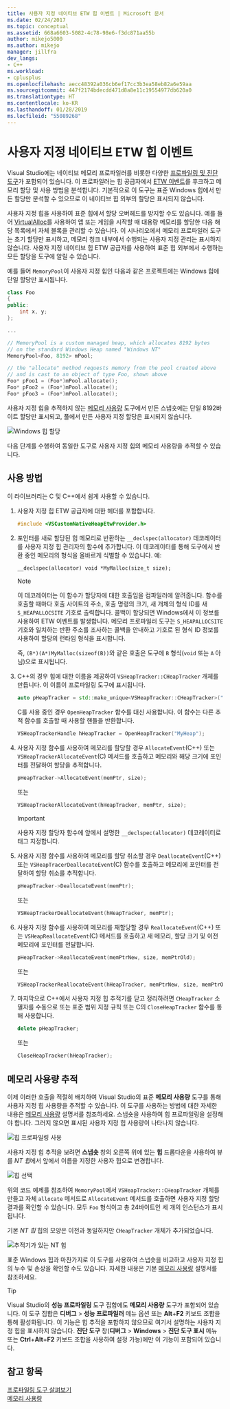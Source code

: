 ```yaml
---
title: 사용자 지정 네이티브 ETW 힙 이벤트 | Microsoft 문서
ms.date: 02/24/2017
ms.topic: conceptual
ms.assetid: 668a6603-5082-4c78-98e6-f3dc871aa55b
author: mikejo5000
ms.author: mikejo
manager: jillfra
dev_langs:
- C++
ms.workload:
- cplusplus
ms.openlocfilehash: aecc48392a036cb6ef17cc3b3ea58eb82a6e59aa
ms.sourcegitcommit: 447f2174bdecdd471d8a8e11c19554977db620a0
ms.translationtype: HT
ms.contentlocale: ko-KR
ms.lasthandoff: 01/28/2019
ms.locfileid: "55089268"
---
```

# <a name="custom-native-etw-heap-events"></a>사용자 지정 네이티브 ETW 힙 이벤트

Visual Studio에는 네이티브 메모리 프로파일러를 비롯한 다양한 [프로파일링 및 진단 도구](../profiling/profiling-feature-tour.md)가 포함되어 있습니다.  이 프로파일러는 힙 공급자에서 [ETW 이벤트](/windows-hardware/drivers/devtest/event-tracing-for-windows--etw-)를 후크하고 메모리 할당 및 사용 방법을 분석합니다.  기본적으로 이 도구는 표준 Windows 힙에서 만든 할당만 분석할 수 있으므로 이 네이티브 힙 외부의 할당은 표시되지 않습니다.

사용자 지정 힙을 사용하여 표준 힙에서 할당 오버헤드를 방지할 수도 있습니다.  예를 들어 [VirtualAlloc](/windows/desktop/api/memoryapi/nf-memoryapi-virtualalloc)를 사용하여 앱 또는 게임을 시작할 때 대용량 메모리를 할당한 다음 해당 목록에서 자체 블록을 관리할 수 있습니다.  이 시나리오에서 메모리 프로파일러 도구는 초기 할당만 표시하고, 메모리 청크 내부에서 수행되는 사용자 지정 관리는 표시하지 않습니다.  사용자 지정 네이티브 힙 ETW 공급자를 사용하여 표준 힙 외부에서 수행하는 모든 할당을 도구에 알릴 수 있습니다.

예를 들어 `MemoryPool`이 사용자 지정 힙인 다음과 같은 프로젝트에는 Windows 힙에 단일 할당만 표시됩니다.

```cpp
class Foo
{
public:
    int x, y;
};

...

// MemoryPool is a custom managed heap, which allocates 8192 bytes 
// on the standard Windows Heap named "Windows NT"
MemoryPool<Foo, 8192> mPool;

// the "allocate" method requests memory from the pool created above
// and is cast to an object of type Foo, shown above
Foo* pFoo1 = (Foo*)mPool.allocate();
Foo* pFoo2 = (Foo*)mPool.allocate();
Foo* pFoo3 = (Foo*)mPool.allocate();
```

사용자 지정 힙을 추적하지 않는 [메모리 사용량](../profiling/memory-usage.md) 도구에서 만든 스냅숏에는 단일 8192바이트 할당만 표시되고, 풀에서 만든 사용자 지정 할당은 표시되지 않습니다.

![Windows 힙 할당](media/heap-example-windows-heap.png)

다음 단계를 수행하여 동일한 도구로 사용자 지정 힙의 메모리 사용량을 추적할 수 있습니다.

## <a name="how-to-use"></a>사용 방법

이 라이브러리는 C 및 C++에서 쉽게 사용할 수 있습니다.

1. 사용자 지정 힙 ETW 공급자에 대한 헤더를 포함합니다.

   ```cpp
   #include <VSCustomNativeHeapEtwProvider.h>
   ```

1. 포인터를 새로 할당된 힙 메모리로 반환하는 `__declspec(allocator)` 데코레이터를 사용자 지정 힙 관리자의 함수에 추가합니다.  이 데코레이터를 통해 도구에서 반환 중인 메모리의 형식을 올바르게 식별할 수 있습니다.  예:

   ```cpp
   __declspec(allocator) void *MyMalloc(size_t size);
   ```
   
   > [!NOTE]
   > 이 데코레이터는 이 함수가 할당자에 대한 호출임을 컴파일러에 알려줍니다.  함수를 호출할 때마다 호출 사이트의 주소, 호출 명령의 크기, 새 개체의 형식 ID를 새 `S_HEAPALLOCSITE` 기호로 출력합니다.  콜백이 할당되면 Windows에서 이 정보를 사용하여 ETW 이벤트를 발생합니다.  메모리 프로파일러 도구는 `S_HEAPALLOCSITE` 기호와 일치하는 반환 주소를 조사하는 콜백을 안내하고 기호로 된 형식 ID 정보를 사용하여 할당의 런타임 형식을 표시합니다.
   >
   > 즉, `(B*)(A*)MyMalloc(sizeof(B))`와 같은 호출은 도구에 `B` 형식(`void` 또는 `A` 아님)으로 표시됩니다.

1. C++의 경우 힙에 대한 이름을 제공하여 `VSHeapTracker::CHeapTracker` 개체를 만듭니다. 이 이름이 프로파일링 도구에 표시됩니다.

   ```cpp
   auto pHeapTracker = std::make_unique<VSHeapTracker::CHeapTracker>("MyCustomHeap");
   ```

   C를 사용 중인 경우 `OpenHeapTracker` 함수를 대신 사용합니다.  이 함수는 다른 추적 함수를 호출할 때 사용할 핸들을 반환합니다.
  
   ```C
   VSHeapTrackerHandle hHeapTracker = OpenHeapTracker("MyHeap");
   ```

1. 사용자 지정 함수를 사용하여 메모리를 할당할 경우 `AllocateEvent`(C++) 또는 `VSHeapTrackerAllocateEvent`(C) 메서드를 호출하고 메모리와 해당 크기에 포인터를 전달하여 할당을 추적합니다.

   ```cpp
   pHeapTracker->AllocateEvent(memPtr, size);
   ```

   또는

   ```C
   VSHeapTrackerAllocateEvent(hHeapTracker, memPtr, size);
   ```

   > [!IMPORTANT]
   > 사용자 지정 할당자 함수에 앞에서 설명한 `__declspec(allocator)` 데코레이터로 태그 지정합니다.

1. 사용자 지정 함수를 사용하여 메모리를 할당 취소할 경우 `DeallocateEvent`(C++) 또는 `VSHeapTracerDeallocateEvent`(C) 함수를 호출하고 메모리에 포인터를 전달하여 할당 취소를 추적합니다.

   ```cpp
   pHeapTracker->DeallocateEvent(memPtr);
   ```

   또는

   ```C
   VSHeapTrackerDeallocateEvent(hHeapTracker, memPtr);
   ```

1. 사용자 지정 함수를 사용하여 메모리를 재할당할 경우 `ReallocateEvent`(C++) 또는 `VSHeapReallocateEvent`(C) 메서드를 호출하고 새 메모리, 할당 크기 및 이전 메모리에 포인터를 전달합니다.

   ```cpp
   pHeapTracker->ReallocateEvent(memPtrNew, size, memPtrOld);
   ```

   또는

   ```C
   VSHeapTrackerReallocateEvent(hHeapTracker, memPtrNew, size, memPtrOld);
   ```

1. 마지막으로 C++에서 사용자 지정 힙 추적기를 닫고 정리하려면 `CHeapTracker` 소멸자를 수동으로 또는 표준 범위 지정 규칙 또는 C의 `CloseHeapTracker` 함수를 통해 사용합니다.

   ```cpp
   delete pHeapTracker;
   ```

   또는

   ```C
   CloseHeapTracker(hHeapTracker);
   ```

## <a name="track-memory-usage"></a>메모리 사용량 추적
이제 이러한 호출을 적절히 배치하여 Visual Studio의 표준 **메모리 사용량** 도구를 통해 사용자 지정 힙 사용량을 추적할 수 있습니다.  이 도구를 사용하는 방법에 대한 자세한 내용은 [메모리 사용량](../profiling/memory-usage.md) 설명서를 참조하세요. 스냅숏을 사용하여 힙 프로파일링을 설정해야 합니다. 그러지 않으면 표시된 사용자 지정 힙 사용량이 나타나지 않습니다. 

![힙 프로파일링 사용](media/heap-enable-heap.png)

사용자 지정 힙 추적을 보려면 **스냅숏** 창의 오른쪽 위에 있는 **힙** 드롭다운을 사용하여 뷰를 *NT 힙*에서 앞에서 이름을 지정한 사용자 힙으로 변경합니다.

![힙 선택](media/heap-example-custom-heap.png)

위의 코드 예제를 참조하여 `MemoryPool`에서 `VSHeapTracker::CHeapTracker` 개체를 만들고 자체 `allocate` 메서드로 `AllocateEvent` 메서드를 호출하면 사용자 지정 할당 결과를 확인할 수 있습니다. 모두 `Foo` 형식이고 총 24바이트인 세 개의 인스턴스가 표시됩니다.

기본 *NT 힙* 힙의 모양은 이전과 동일하지만 `CHeapTracker` 개체가 추가되었습니다.

![추적기가 있는 NT 힙](media/heap-example-windows-heap.png)

표준 Windows 힙과 마찬가지로 이 도구를 사용하여 스냅숏을 비교하고 사용자 지정 힙의 누수 및 손상을 확인할 수도 있습니다. 자세한 내용은 기본 [메모리 사용량](../profiling/memory-usage.md) 설명서를 참조하세요.

> [!TIP]
> Visual Studio의 **성능 프로파일링** 도구 집합에도 **메모리 사용량** 도구가 포함되어 있습니다. 이 도구 집합은 **디버그** > **성능 프로파일러** 메뉴 옵션 또는 **Alt**+**F2** 키보드 조합을 통해 활성화됩니다.  이 기능은 힙 추적을 포함하지 않으므로 여기서 설명하는 사용자 지정 힙을 표시하지 않습니다.  **진단 도구** 창(**디버그** > **Windows** > **진단 도구 표시** 메뉴 또는 **Ctrl**+**Alt**+**F2** 키보드 조합을 사용하여 설정 가능)에만 이 기능이 포함되어 있습니다.

## <a name="see-also"></a>참고 항목
[프로파일링 도구 살펴보기](../profiling/profiling-feature-tour.md)  
[메모리 사용량](../profiling/memory-usage.md)
